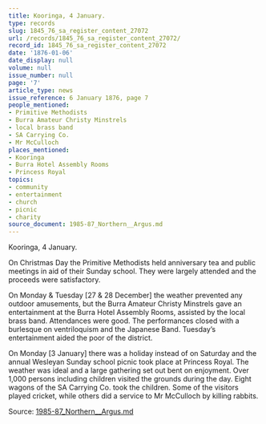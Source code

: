 ```yaml
---
title: Kooringa, 4 January.
type: records
slug: 1845_76_sa_register_content_27072
url: /records/1845_76_sa_register_content_27072/
record_id: 1845_76_sa_register_content_27072
date: '1876-01-06'
date_display: null
volume: null
issue_number: null
page: '7'
article_type: news
issue_reference: 6 January 1876, page 7
people_mentioned:
- Primitive Methodists
- Burra Amateur Christy Minstrels
- local brass band
- SA Carrying Co.
- Mr McCulloch
places_mentioned:
- Kooringa
- Burra Hotel Assembly Rooms
- Princess Royal
topics:
- community
- entertainment
- church
- picnic
- charity
source_document: 1985-87_Northern__Argus.md
---
```


Kooringa, 4 January.

On Christmas Day the Primitive Methodists held anniversary tea and public meetings in aid of their Sunday school.  They were largely attended and the proceeds were satisfactory.

On Monday & Tuesday  [27 & 28 December] the weather prevented any outdoor amusements, but the Burra Amateur Christy Minstrels gave an entertainment at the Burra Hotel Assembly Rooms, assisted by the local brass band.  Attendances were good.  The performances closed with a burlesque on ventriloquism and the Japanese Band.  Tuesday’s entertainment aided the poor of the district.

On Monday [3 January] there was a holiday instead of on Saturday and the annual Wesleyan Sunday school picnic took place at Princess Royal.  The weather was ideal and a large gathering set out bent on enjoyment.  Over 1,000 persons including children visited the grounds during the day.  Eight wagons of the SA Carrying Co. took the children.  Some of the visitors played cricket, while others did a service to Mr McCulloch by killing rabbits.

Source: [1985-87_Northern__Argus.md](/downloads/markdown/1985-87_Northern__Argus.md)
